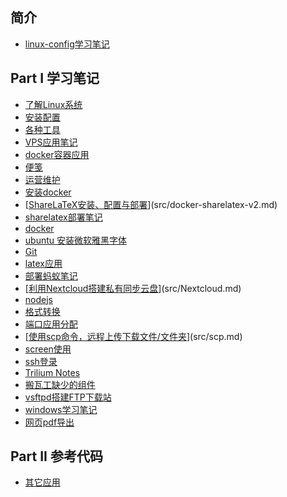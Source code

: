 ## 简介

* [linux-config学习笔记](README.md)

## Part I 学习笔记

* [了解Linux系统](src/001-Linux-system.md)
* [安装配置](src/002-linux-setting.md)
* [各种工具](src/003-tools.md)
* [VPS应用笔记](src/a1_VPS.md)
* [docker容器应用](src/a2_docker.md)
* [便笺](src/abnote.md)
* [运营维护](src/codimd.md)
* [安装docker](src/docker-apply.md)
* [[ShareLaTeX安装、配置与部署](https://zhuanlan.zhihu.com/p/54088512)](src/docker-sharelatex-v2.md)
* [sharelatex部署笔记](src/docker-sharelatex.md)
* [docker](src/docker.md)
* [ubuntu 安装微软雅黑字体](src/font.md)
* [Git](src/git.md)
* [latex应用](src/latex.md)
* [部署蚂蚁笔记](src/leanote.md)
* [[利用Nextcloud搭建私有同步云盘](https://zhuanlan.zhihu.com/p/62987726)](src/Nextcloud.md)
* [nodejs](src/nodejs.md)
* [格式转换](src/pandoc.md)
* [端口应用分配](src/ports.md)
* [[使用scp命令，远程上传下载文件/文件夹](https://www.cnblogs.com/tectal/p/9478326.html)](src/scp.md)
* [screen使用](src/screen.md)
* [ssh登录](src/ssh.md)
* [Trilium Notes](src/Trilium_Notes.md)
* [搬瓦工缺少的组件](src/vps-module.md)
* [vsftpd搭建FTP下载站](src/vsftpd.md)
* [windows学习笔记](src/Windows-system.md)
* [网页pdf导出](src/wkhtmltopdf.md)

## Part II 参考代码

* [其它应用](code/other.md)